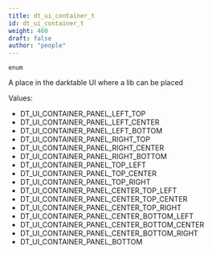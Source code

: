 ```yaml
---
title: dt_ui_container_t
id: dt_ui_container_t
weight: 460
draft: false
author: "people"
---
```


`enum`

A place in the darktable UI where a lib can be placed

Values:

* DT_UI_CONTAINER_PANEL_LEFT_TOP
* DT_UI_CONTAINER_PANEL_LEFT_CENTER
* DT_UI_CONTAINER_PANEL_LEFT_BOTTOM
* DT_UI_CONTAINER_PANEL_RIGHT_TOP
* DT_UI_CONTAINER_PANEL_RIGHT_CENTER
* DT_UI_CONTAINER_PANEL_RIGHT_BOTTOM
* DT_UI_CONTAINER_PANEL_TOP_LEFT
* DT_UI_CONTAINER_PANEL_TOP_CENTER
* DT_UI_CONTAINER_PANEL_TOP_RIGHT
* DT_UI_CONTAINER_PANEL_CENTER_TOP_LEFT
* DT_UI_CONTAINER_PANEL_CENTER_TOP_CENTER
* DT_UI_CONTAINER_PANEL_CENTER_TOP_RIGHT
* DT_UI_CONTAINER_PANEL_CENTER_BOTTOM_LEFT
* DT_UI_CONTAINER_PANEL_CENTER_BOTTOM_CENTER
* DT_UI_CONTAINER_PANEL_CENTER_BOTTOM_RIGHT
* DT_UI_CONTAINER_PANEL_BOTTOM
